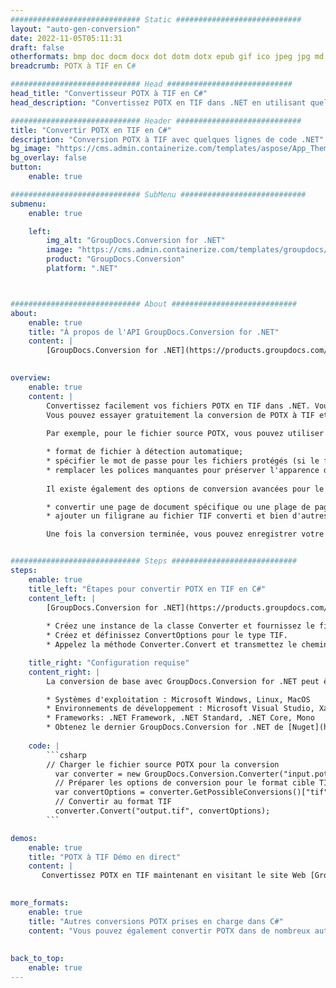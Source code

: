 ```yaml
---
############################# Static ############################
layout: "auto-gen-conversion"
date: 2022-11-05T05:11:31
draft: false
otherformats: bmp doc docm docx dot dotm dotx epub gif ico jpeg jpg md odt ott pdf png psd rtf tex tif tiff txt xps
breadcrumb: POTX à TIF en C#

############################# Head ############################
head_title: "Convertisseur POTX à TIF en C#"
head_description: "Convertissez POTX en TIF dans .NET en utilisant quelques lignes de code. Utilisez l'API de conversion de documents GroupDocs pour convertir plus de 160 formats de fichiers."

############################# Header ############################
title: "Convertir POTX en TIF en C#"
description: "Conversion POTX à TIF avec quelques lignes de code .NET"
bg_image: "https://cms.admin.containerize.com/templates/aspose/App_Themes/V3/images/bg/header1.png"
bg_overlay: false
button:
    enable: true

############################# SubMenu ############################
submenu:
    enable: true

    left:
        img_alt: "GroupDocs.Conversion for .NET"
        image: "https://cms.admin.containerize.com/templates/groupdocs/images/product-logos/90x90-noborder/groupdocs-conversion-net.png"
        product: "GroupDocs.Conversion"
        platform: ".NET"



############################# About ############################
about:
    enable: true
    title: "À propos de l'API GroupDocs.Conversion for .NET"
    content: |
        [GroupDocs.Conversion for .NET](https://products.groupdocs.com/conversion/net/) peut être utilisé pour convertir Microsoft Word, Excel, PowerPoint, PDF, Visio et d'autres formats. GroupDocs.Conversion est une API autonome adaptée aux systèmes back-end et internes nécessitant des performances élevées. Il ne dépend d'aucun logiciel tel que Microsoft ou Open Office.
    

overview:
    enable: true
    content: |
        Convertissez facilement vos fichiers POTX en TIF dans .NET. Vous pouvez utiliser seulement quelques lignes de code C# dans n'importe quelle plate-forme de votre choix comme - Windows, Linux, macOS.
        Vous pouvez essayer gratuitement la conversion de POTX à TIF et évaluer la qualité des résultats de conversion. En plus des scénarios de conversion de fichiers simples, vous pouvez essayer des options plus avancées pour charger le fichier source POTX et pour enregistrer le résultat de sortie TIF. 
        
        Par exemple, pour le fichier source POTX, vous pouvez utiliser les options de chargement suivantes :

        * format de fichier à détection automatique;
        * spécifier le mot de passe pour les fichiers protégés (si le format de fichier le prend en charge);
        * remplacer les polices manquantes pour préserver l'apparence du document.
        
        Il existe également des options de conversion avancées pour le fichier TIF :

        * convertir une page de document spécifique ou une plage de pages;
        * ajouter un filigrane au fichier TIF converti et bien d'autres.

        Une fois la conversion terminée, vous pouvez enregistrer votre fichier TIF dans le chemin du fichier local ou dans tout stockage tiers tel que FTP, Amazon S3, Google Drive, Dropbox, etc. Veuillez noter - pour convertir POTX en TIF aucun logiciel supplémentaire n'est nécessaire - comme MS Office, Open Office, Adobe Acrobat Reader, etc.


############################# Steps ############################
steps:
    enable: true
    title_left: "Étapes pour convertir POTX en TIF en C#"
    content_left: |
        [GroupDocs.Conversion for .NET](https://products.groupdocs.com/conversion/net/) permet aux développeurs de convertir facilement un fichier POTX en TIF avec quelques lignes de code.
        
        * Créez une instance de la classe Converter et fournissez le fichier POTX avec le chemin complet
        * Créez et définissez ConvertOptions pour le type TIF.
        * Appelez la méthode Converter.Convert et transmettez le chemin complet et le format (TIF) en tant que paramètre

    title_right: "Configuration requise"
    content_right: |
        La conversion de base avec GroupDocs.Conversion for .NET peut être effectuée en quelques étapes simples. Nos API sont prises en charge sur toutes les principales plates-formes et systèmes d'exploitation. Avant d'exécuter le code ci-dessous, assurez-vous que les prérequis suivants sont installés sur votre système.

        * Systèmes d'exploitation : Microsoft Windows, Linux, MacOS
        * Environnements de développement : Microsoft Visual Studio, Xamarin, MonoDevelop
        * Frameworks: .NET Framework, .NET Standard, .NET Core, Mono
        * Obtenez le dernier GroupDocs.Conversion for .NET de [Nuget](https://www.nuget.org/packages/groupdocs.conversion)
         
    code: |
        ```csharp    
        // Charger le fichier source POTX pour la conversion
          var converter = new GroupDocs.Conversion.Converter("input.potx");
          // Préparer les options de conversion pour le format cible TIF
          var convertOptions = converter.GetPossibleConversions()["tif"].ConvertOptions;
          // Convertir au format TIF
          converter.Convert("output.tif", convertOptions);
        ```

demos:
    enable: true
    title: "POTX à TIF Démo en direct"
    content: |
       Convertissez POTX en TIF maintenant en visitant le site Web [GroupDocs.Conversion App](https://products.groupdocs.app/conversion/family). La démo en ligne présente les avantages suivants
          

more_formats:
    enable: true
    title: "Autres conversions POTX prises en charge dans C#"
    content: "Vous pouvez également convertir POTX dans de nombreux autres formats de fichiers. Veuillez consulter la liste ci-dessous."
       
       
back_to_top:
    enable: true
---
```

